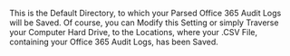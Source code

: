 
This is the Default Directory, to which your Parsed Office 365 Audit Logs will be Saved. Of course, you can Modify this Setting or simply Traverse your Computer Hard Drive, to the Locations, where your .CSV File, containing your Office 365 Audit Logs, has been Saved.
